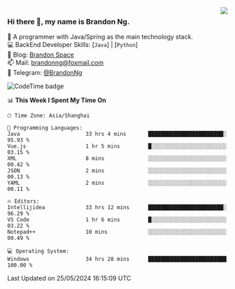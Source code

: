 <img  align="right" src="https://github-readme-stats-brandon0824.vercel.app/api/top-langs/?username=brandon0824&layout=compact">

### Hi there 👋, my name is Brandon Ng.

🌱 A programmer with Java/Spring as the main technology stack.  
💻 BackEnd Developer Skills: [`Java`] | [`Python`]  
📝 Blog: [Brandon Space](https://brandonng.tech)  
📫 Mail: brandonng@foxmail.com  
📰 Telegram: [@BrandonNg](https://t.me/BrandonNg24)  

![CodeTime badge](https://img.shields.io/endpoint?style=flat-square&url=https%3A%2F%2Fapi.codetime.dev%2Fshield%3Fid%3D128%26project%3D%26in%3D604800000)

<!--START_SECTION:waka-->
📊 **This Week I Spent My Time On** 

```text
🕑︎ Time Zone: Asia/Shanghai

💬 Programming Languages: 
Java                     33 hrs 4 mins       ████████████████████████░   95.93 % 
Vue.js                   1 hr 5 mins         █░░░░░░░░░░░░░░░░░░░░░░░░   03.15 % 
XML                      8 mins              ░░░░░░░░░░░░░░░░░░░░░░░░░   00.42 % 
JSON                     2 mins              ░░░░░░░░░░░░░░░░░░░░░░░░░   00.13 % 
YAML                     2 mins              ░░░░░░░░░░░░░░░░░░░░░░░░░   00.11 % 

🔥 Editors: 
Intellijidea             33 hrs 12 mins      ████████████████████████░   96.29 % 
VS Code                  1 hr 6 mins         █░░░░░░░░░░░░░░░░░░░░░░░░   03.22 % 
Notepad++                10 mins             ░░░░░░░░░░░░░░░░░░░░░░░░░   00.49 % 

💻 Operating System: 
Windows                  34 hrs 28 mins      █████████████████████████   100.00 % 
```


 Last Updated on 25/05/2024 16:15:09 UTC
<!--END_SECTION:waka-->
